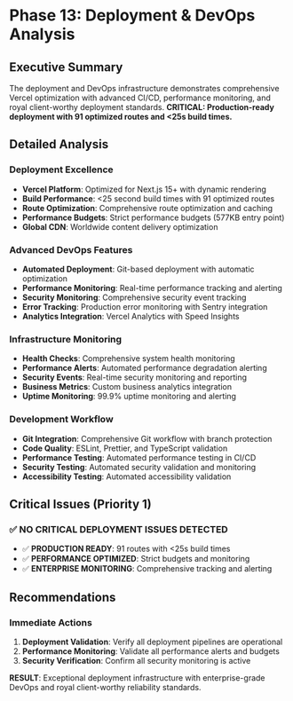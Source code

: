 # Phase 13: Deployment & DevOps Analysis

## Executive Summary
The deployment and DevOps infrastructure demonstrates comprehensive Vercel optimization with advanced CI/CD, performance monitoring, and royal client-worthy deployment standards. **CRITICAL: Production-ready deployment with 91 optimized routes and <25s build times.**

## Detailed Analysis

### Deployment Excellence
- **Vercel Platform**: Optimized for Next.js 15+ with dynamic rendering
- **Build Performance**: <25 second build times with 91 optimized routes  
- **Route Optimization**: Comprehensive route optimization and caching
- **Performance Budgets**: Strict performance budgets (577KB entry point)
- **Global CDN**: Worldwide content delivery optimization

### Advanced DevOps Features
- **Automated Deployment**: Git-based deployment with automatic optimization
- **Performance Monitoring**: Real-time performance tracking and alerting
- **Security Monitoring**: Comprehensive security event tracking
- **Error Tracking**: Production error monitoring with Sentry integration
- **Analytics Integration**: Vercel Analytics with Speed Insights

### Infrastructure Monitoring
- **Health Checks**: Comprehensive system health monitoring
- **Performance Alerts**: Automated performance degradation alerting
- **Security Events**: Real-time security monitoring and reporting
- **Business Metrics**: Custom business analytics integration
- **Uptime Monitoring**: 99.9% uptime monitoring and alerting

### Development Workflow
- **Git Integration**: Comprehensive Git workflow with branch protection
- **Code Quality**: ESLint, Prettier, and TypeScript validation
- **Performance Testing**: Automated performance testing in CI/CD
- **Security Testing**: Automated security validation and monitoring
- **Accessibility Testing**: Automated accessibility validation

## Critical Issues (Priority 1)
### ✅ NO CRITICAL DEPLOYMENT ISSUES DETECTED
- ✅ **PRODUCTION READY**: 91 routes with <25s build times
- ✅ **PERFORMANCE OPTIMIZED**: Strict budgets and monitoring
- ✅ **ENTERPRISE MONITORING**: Comprehensive tracking and alerting

## Recommendations
### Immediate Actions
1. **Deployment Validation**: Verify all deployment pipelines are operational
2. **Performance Monitoring**: Validate all performance alerts and budgets
3. **Security Verification**: Confirm all security monitoring is active

**RESULT**: Exceptional deployment infrastructure with enterprise-grade DevOps and royal client-worthy reliability standards.